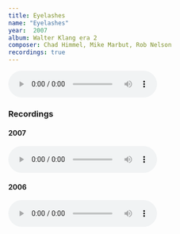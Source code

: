 ```yaml
---
title: Eyelashes
name: "Eyelashes"
year:  2007
album: Walter Klang era 2
composer: Chad Himmel, Mike Marbut, Rob Nelson
recordings: true
---
```

<audio controls>
  <source src="http://walterklang.com/mp3/2007-04-28/eyelashes/eyelashes2_final.mp3" type="audio/mpeg">
  <a href="http://walterklang.com/mp3/2007-04-28/eyelashes/eyelashes2_final.mp3">eyelashes2_final.mp3</a>
</audio>
<h3>Recordings</h3>

<h4>2007</h4>
<audio controls>
  <source src="http://walterklang.com/mp3/2007-04-28/eyelashes/eyelashes2_final.mp3" type="audio/mpeg">
  <a href="http://walterklang.com/mp3/2007-04-28/eyelashes/eyelashes2_final.mp3">eyelashes2_final.mp3</a>
</audio>

<h4>2006</h4>
<audio controls>
  <source src="http://walterklang.com/mp3/2006-12-16/Eyelashes/eyelashes_vocals.mp3" type="audio/mpeg">
  <a href="http://walterklang.com/mp3/2006-12-16/Eyelashes/eyelashes_vocals.mp3">eyelashes_vocals.mp3</a>
</audio>
